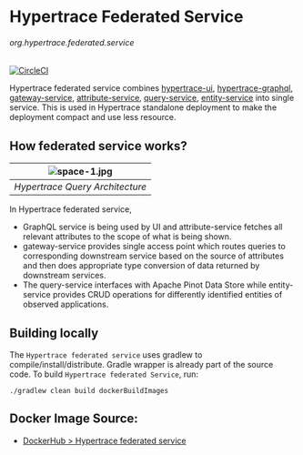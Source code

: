 # Hypertrace Federated Service
###### org.hypertrace.federated.service

[![CircleCI](https://circleci.com/gh/hypertrace/hypertrace-federated-service.svg?style=svg)](https://circleci.com/gh/hypertrace/hypertrace-federated-service)

Hypertrace federated service combines [hypertrace-ui](https://github.com/hypertrace/hypertrace-ui), [hypertrace-graphql](https://github.com/hypertrace/hypertrace-graphql), [gateway-service](https://github.com/hypertrace/gateway-service), [attribute-service](https://github.com/hypertrace/attribute-service), [query-service](https://github.com/hypertrace/query-service), [entity-service](https://github.com/hypertrace/entity-service) into single service. This is used in Hypertrace standalone deployment to make the deployment compact and use less resource.

## How federated service works?

| ![space-1.jpg](https://hypertrace-docs.s3.amazonaws.com/federated-service-arch.png) | 
|:--:| 
| *Hypertrace Query Architecture* |

In Hypertrace federated service, 
- GraphQL service is being used by UI and attribute-service fetches all relevant attributes to the scope of what is being shown.
- gateway-service provides single access point which routes queries to corresponding downstream service based on the source of attributes and then does appropriate type conversion of data returned by downstream services. 
- The query-service interfaces with Apache Pinot Data Store while entity-service provides CRUD operations for differently identified entities of observed applications.

## Building locally
The `Hypertrace federated service` uses gradlew to compile/install/distribute. Gradle wrapper is already part of the source code. To build `Hypertrace federated Service`, run:

```
./gradlew clean build dockerBuildImages
```

## Docker Image Source:
- [DockerHub > Hypertrace federated service](https://hub.docker.com/r/hypertrace/hypertrace-federated-service)
